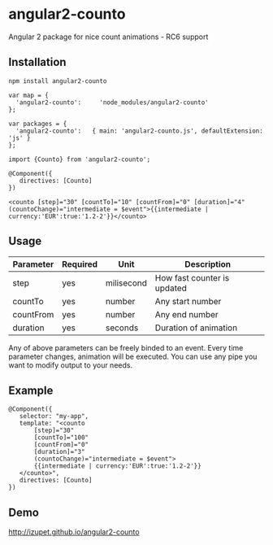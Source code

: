 # angular2-counto

Angular 2 package for nice count animations - RC6 support

## Installation
```
npm install angular2-counto
```

```
var map = {
  'angular2-counto':     'node_modules/angular2-counto'
};

var packages = {
  'angular2-counto':   { main: 'angular2-counto.js', defaultExtension: 'js' }
};
 ```

 ```
import {Counto} from 'angular2-counto';

@Component({
    directives: [Counto]
})
```

 ```
<counto [step]="30" [countTo]="10" [countFrom]="0" [duration]="4" (countoChange)="intermediate = $event">{{intermediate | currency:'EUR':true:'1.2-2'}}</counto>
 ```













## Usage

| Parameter     | Required      | Unit          | Description                             |
| ------------- | ------------- | ------------- | --------------------------------------- |
| step          | yes           | milisecond    | How fast counter is updated             |
| countTo       | yes           | number        | Any start number                        |
| countFrom     | yes           | number        | Any end number                          |                  
| duration      | yes           | seconds       | Duration of animation                   |

Any of above parameters can be freely binded to an event. Every time parameter changes, animation will be executed.
You can use any pipe you want to modify output to your needs.

## Example

```
@Component({
   selector: "my-app",
   template: "<counto
       [step]="30"
       [countTo]="100"
       [countFrom]="0"
       [duration]="3"
       (countoChange)="intermediate = $event">
       {{intermediate | currency:'EUR':true:'1.2-2'}}
   </counto>",
   directives: [Counto]
})
```

## Demo

http://izupet.github.io/angular2-counto
